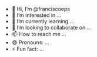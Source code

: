 - 👋 Hi, I’m @franciscoeps
- 👀 I’m interested in ...
- 🌱 I’m currently learning ...
- 💞️ I’m looking to collaborate on ...
- 📫 How to reach me ...
- 😄 Pronouns: ...
- ⚡ Fun fact: ...

<!---
franciscoeps/franciscoeps is a ✨ special ✨ repository because its `README.md` (this file) appears on your GitHub profile.
You can click the Preview link to take a look at your changes.
--->
